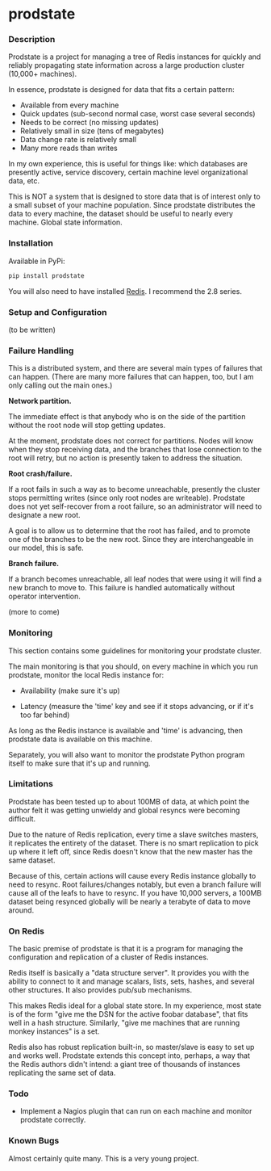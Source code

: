 # prodstate

### Description

Prodstate is a project for managing a tree of Redis instances for
quickly and reliably propagating state information across a large
production cluster (10,000+ machines).

In essence, prodstate is designed for data that fits a certain pattern:

* Available from every machine
* Quick updates (sub-second normal case, worst case several seconds)
* Needs to be correct (no missing updates)
* Relatively small in size (tens of megabytes)
* Data change rate is relatively small
* Many more reads than writes

In my own experience, this is useful for things like: which databases
are presently active, service discovery, certain machine level
organizational data, etc.

This is NOT a system that is designed to store data that is of interest
only to a small subset of your machine population. Since prodstate
distributes the data to every machine, the dataset should be useful to
nearly every machine. Global state information.

### Installation

Available in PyPi:

```bash
pip install prodstate
```

You will also need to have installed [Redis](http://redis.io). I
recommend the 2.8 series.

### Setup and Configuration

(to be written)

### Failure Handling

This is a distributed system, and there are several main types of
failures that can happen. (There are many more failures that can happen,
too, but I am only calling out the main ones.)

__Network partition.__

The immediate effect is that anybody who is on the side of the partition
without the root node will stop getting updates.

At the moment, prodstate does not correct for partitions. Nodes
will know when they stop receiving data, and the branches that lose
connection to the root will retry, but no action is presently taken to
address the situation.

__Root crash/failure.__

If a root fails in such a way as to become unreachable, presently the
cluster stops permitting writes (since only root nodes are writeable).
Prodstate does not yet self-recover from a root failure, so an
administrator will need to designate a new root.

A goal is to allow us to determine that the root has failed, and
to promote one of the branches to be the new root. Since they are
interchangeable in our model, this is safe.

__Branch failure.__

If a branch becomes unreachable, all leaf nodes that were using it will
find a new branch to move to. This failure is handled automatically
without operator intervention.

(more to come)

### Monitoring

This section contains some guidelines for monitoring your prodstate
cluster.

The main monitoring is that you should, on every machine in which you
run prodstate, monitor the local Redis instance for:

* Availability (make sure it's up)

* Latency (measure the 'time' key and see if it stops advancing, or if
  it's too far behind)

As long as the Redis instance is available and 'time' is advancing, then
prodstate data is available on this machine.

Separately, you will also want to monitor the prodstate Python program
itself to make sure that it's up and running.

### Limitations

Prodstate has been tested up to about 100MB of data, at which point the
author felt it was getting unwieldy and global resyncs were becoming
difficult.

Due to the nature of Redis replication, every time a slave switches
masters, it replicates the entirety of the dataset. There is no smart
replication to pick up where it left off, since Redis doesn't know that
the new master has the same dataset.

Because of this, certain actions will cause every Redis instance
globally to need to resync. Root failures/changes notably, but even a
branch failure will cause all of the leafs to have to resync. If you
have 10,000 servers, a 100MB dataset being resynced globally will be
nearly a terabyte of data to move around.

### On Redis

The basic premise of prodstate is that it is a program for managing the
configuration and replication of a cluster of Redis instances.

Redis itself is basically a "data structure server". It provides
you with the ability to connect to it and manage scalars, lists,
sets, hashes, and several other structures. It also provides pub/sub
mechanisms.

This makes Redis ideal for a global state store. In my experience, most
state is of the form "give me the DSN for the active foobar database",
that fits well in a hash structure. Similarly, "give me machines that
are running monkey instances" is a set.

Redis also has robust replication built-in, so master/slave is easy to
set up and works well. Prodstate extends this concept into, perhaps, a
way that the Redis authors didn't intend: a giant tree of thousands of
instances replicating the same set of data.

### Todo

* Implement a Nagios plugin that can run on each machine and monitor
  prodstate correctly.

### Known Bugs

Almost certainly quite many. This is a very young project.
